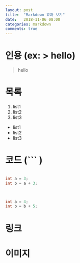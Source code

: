 ```yaml
---
layout: post
title:  "Markdown 효과 보기"
date:   2018-11-06 08:00
categories: markdown
comments: true
---
```


# 인용 (ex: > hello)
> hello

# 목록
1. list1
2. list2
3. list3
* list1
* list2
* list3

# 코드 (``` )
```cpp

int a = 3;
int b = a + 3;
    
```
```java

int a = 4;
int b = b + 5;

```
# 링크
# 이미지